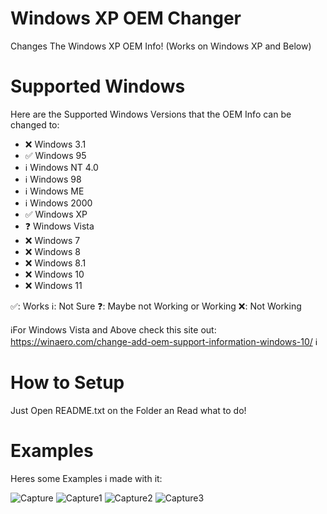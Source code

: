 # Windows XP OEM Changer
Changes The Windows XP OEM Info! (Works on Windows XP and Below)

# Supported Windows
Here are the Supported Windows Versions that the OEM Info can be changed to:
- ❌ Windows 3.1
- ✅ Windows 95
- ℹ️ Windows NT 4.0
- ℹ️ Windows 98
- ℹ️ Windows ME
- ℹ️ Windows 2000
- ✅ Windows XP
- ❓ Windows Vista
- ❌ Windows 7
- ❌ Windows 8
- ❌ Windows 8.1
- ❌ Windows 10
- ❌ Windows 11

✅: Works
ℹ️: Not Sure
❓: Maybe not Working or Working
❌: Not Working

ℹ️For Windows Vista and Above check this site out: https://winaero.com/change-add-oem-support-information-windows-10/ ℹ️

# How to Setup
Just Open README.txt on the Folder an Read what to do!

# Examples
Heres some Examples i made with it:

![Capture](https://github.com/user-attachments/assets/de72663d-14b9-4084-937a-846993811b8a)
![Capture1](https://github.com/user-attachments/assets/073ada54-ccdf-45fd-85fe-5350b503ac65)
![Capture2](https://github.com/user-attachments/assets/f25a05bd-ebc7-45d8-839a-d0cd59260f61)
![Capture3](https://github.com/user-attachments/assets/cf308a9a-8747-4c03-b97d-87e7e11dec55)
